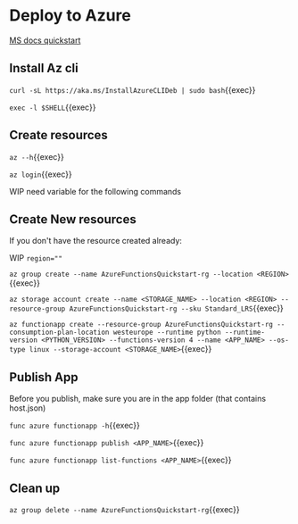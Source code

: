 
# Deploy to Azure

[MS docs quickstart](https://learn.microsoft.com/en-us/azure/azure-functions/create-first-function-cli-python?tabs=linux%2Cbash%2Cazure-cli%2Cbrowser)

## Install Az cli


`curl -sL https://aka.ms/InstallAzureCLIDeb | sudo bash`{{exec}}

`exec -l $SHELL`{{exec}}

## Create resources

`az --h`{{exec}}

`az login`{{exec}}

WIP need variable for the following commands

## Create New resources

If you don't have the resource created already:

WIP `region=""`

`az group create --name AzureFunctionsQuickstart-rg --location <REGION>`{{exec}}

`az storage account create --name <STORAGE_NAME> --location <REGION> --resource-group AzureFunctionsQuickstart-rg --sku Standard_LRS`{{exec}}

`az functionapp create --resource-group AzureFunctionsQuickstart-rg --consumption-plan-location westeurope --runtime python --runtime-version <PYTHON_VERSION> --functions-version 4 --name <APP_NAME> --os-type linux --storage-account <STORAGE_NAME>`{{exec}}

## Publish App

Before you publish, make sure you are in the app folder (that contains host.json)

`func azure functionapp -h`{{exec}}


`func azure functionapp publish <APP_NAME>`{{exec}}

`func azure functionapp list-functions <APP_NAME>`{{exec}}



## Clean up

`az group delete --name AzureFunctionsQuickstart-rg`{{exec}}
